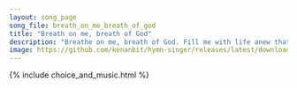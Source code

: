```yaml
---
layout: song_page
song_file: breath_on_me_breath_of_god
title: "Breath on me, breath of God"
description: "Breathe on me, breath of God. Fill me with life anew that I may love what thou dost love, and do what thou wouldst do.  Breath on me, breath of God, u... english theist 4part textbyother"
image: https://github.com/kenanbit/hymn-singer/releases/latest/download/breath_on_me_breath_of_god-trad.png
---
```


{% include choice_and_music.html %}